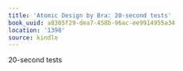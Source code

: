 ```yaml
---
title: 'Atomic Design by Bra: 20-second tests'
book_uuid: a8365f29-dea7-458b-96ac-ee9914955a34
location: '1398'
source: kindle
---
```


20-second tests